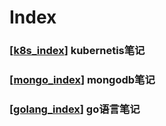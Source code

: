 # Index

### [[k8s_index]] kubernetis笔记
### [[mongo_index]] mongodb笔记
### [[golang_index]] go语言笔记


[//begin]: # "Autogenerated link references for markdown compatibility"
[k8s_index]: k8s_note\k8s_index "k8sIndex"
[mongo_index]: mongodb\mongo_index "MongoIndex"
[golang_index]: golang\golang_index "GolangIndex"
[//end]: # "Autogenerated link references"